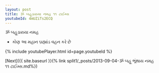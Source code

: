 ```yaml
---
layout: post
title: ૐ બહૂડારાયા નમહ ૧૧ ટાઈમ્સ
youtubeId: 4mUZiTs2ECQ
---
```

 
 
 ૐ બહૂડારાયા નમહ  
 
 -  કોણ આ મહાન બ્રહ્માંડ વહન કરે છે 
 
  
 
  
 
 
 
 
 
 


{% include youtubePlayer.html id=page.youtubeId %}
 
[Next]({{ site.baseurl }}{% link  split1/_posts/2013-09-04-ૐ બહૂ ભૂંથાય નમહ ૧૧ ટાઈમ્સ.md%})
 
